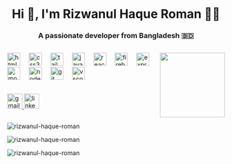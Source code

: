 
<h1 align="center">Hi 👋, I'm Rizwanul Haque Roman 🧑‍💻</h1>
<h3 align="center">A passionate developer from Bangladesh 🇧🇩</h3>
<!-- - 🌱 I’m currently learning **JWT, Interceptor, Axios** -->

<!--<p align="left"> <img src="https://komarev.com/ghpvc/?username=rizwanul-haque-roman&label=Profile%20views&color=0e75b6&style=flat" alt="rizwanul-haque-roman" /> </p>-->



##

<img align="right" height="150" src="https://i.giphy.com/media/v1.Y2lkPTc5MGI3NjExeXN5Mjk0YjdhcDV2MWdlZTgwcnRoZHMyZ3Y5anltamN1b3JydjE2dSZlcD12MV9pbnRlcm5hbF9naWZfYnlfaWQmY3Q9Zw/iIqmM5tTjmpOB9mpbn/giphy.gif"  />

###

<div align="left">
  <img src="https://cdn.jsdelivr.net/gh/devicons/devicon/icons/html5/html5-original.svg" height="30" alt="html5 logo"  />
  <img width="12" />
  <img src="https://cdn.jsdelivr.net/gh/devicons/devicon/icons/css3/css3-original.svg" height="30" alt="css3 logo"  />
  <img width="12" />
  <img src="https://cdn.jsdelivr.net/gh/devicons/devicon/icons/tailwindcss/tailwindcss-original-wordmark.svg" height="30" alt="tailwindcss logo"  />
  <img width="12" />
  <img src="https://cdn.jsdelivr.net/gh/devicons/devicon/icons/javascript/javascript-original.svg" height="30" alt="javascript logo"  />
  <img width="12" />
  <img src="https://cdn.jsdelivr.net/gh/devicons/devicon/icons/react/react-original.svg" height="30" alt="react logo"  />
  <img width="12" />
  <img src="https://cdn.jsdelivr.net/gh/devicons/devicon/icons/firebase/firebase-plain.svg" height="30" alt="firebase logo"  />
  <img width="12" />
  <img src="https://cdn.jsdelivr.net/gh/devicons/devicon/icons/express/express-original.svg" height="30" alt="express logo"  />
  <img width="12" />
  <img src="https://cdn.jsdelivr.net/gh/devicons/devicon/icons/mongodb/mongodb-original.svg" height="30" alt="mongodb logo"  />
  <img width="12" />
  <img src="https://cdn.jsdelivr.net/gh/devicons/devicon/icons/nodejs/nodejs-original.svg" height="30" alt="nodejs logo"  />
  <img width="12" />
  <img src="https://cdn.jsdelivr.net/gh/devicons/devicon/icons/git/git-original.svg" height="30" alt="git logo"  />
  <img width="12" />
  <img src="https://cdn.jsdelivr.net/gh/devicons/devicon/icons/vscode/vscode-original.svg" height="30" alt="vscode logo"  />
</div>

##

<div align="left">
  <a href="dev.rizwanul@gmail.com" target="_blank">
    <img src="https://img.shields.io/static/v1?message=Gmail&logo=gmail&label=&color=D14836&logoColor=white&labelColor=&style=for-the-badge" height="35" alt="gmail logo"  />
  </a>
  <a href="https://www.linkedin.com/in/rizwanul-haque-roman/" target="_blank">
    <img src="https://img.shields.io/static/v1?message=LinkedIn&logo=linkedin&label=&color=0077B5&logoColor=white&labelColor=&style=for-the-badge" height="35" alt="linkedin logo"  />
  </a>
</div>

##


<p><img align="center" src="https://github-readme-stats.vercel.app/api?username=rizwanul-haque-roman&show_icons=true&locale=en" alt="rizwanul-haque-roman" /></p>
<p><img align="center" src="https://github-readme-streak-stats.herokuapp.com/?user=rizwanul-haque-roman&" alt="rizwanul-haque-roman" /></p>
<p><img align="center" src="https://github-readme-stats.vercel.app/api/top-langs?username=rizwanul-haque-roman&show_icons=true&locale=en&layout=compact" alt="rizwanul-haque-roman" /></p>
